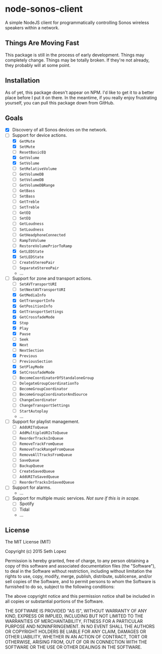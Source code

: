 # node-sonos-client

A simple NodeJS client for programmatically controlling Sonos wireless speakers within a network.

## Things Are Moving Fast

This package is still in the process of early development. Things may completely change. Things may be totally broken. If they're not already, they probably will at some point.

## Installation

As of yet, this package doesn't appear on NPM. I'd like to get it to a better place before I put it on there. In the meantime, if you really enjoy frustrating yourself, you can pull this package down from GitHub.

## Goals

- [x] Discovery of all Sonos devices on the network.
- [ ] Support for device actions.
    - [x] `GetMute`
    - [x] `SetMute`
    - [ ] `ResetBasicEQ`
    - [x] `GetVolume`
    - [x] `SetVolume`
    - [ ] `SetRelativeVolume`
    - [ ] `GetVolumeDB`
    - [ ] `SetVolumeDB`
    - [ ] `GetVolumeDBRange`
    - [ ] `GetBass`
    - [ ] `SetBass`
    - [ ] `GetTreble`
    - [ ] `SetTreble`
    - [ ] `GetEQ`
    - [ ] `SetEQ`
    - [ ] `GetLoudness`
    - [ ] `SetLoudness`
    - [ ] `GetHeadphoneConnected`
    - [ ] `RampToVolume`
    - [ ] `RestoreVolumePriorToRamp`
    - [x] `GetLEDState`
    - [x] `SetLEDState`
    - [ ] `CreateStereoPair`
    - [ ] `SeparateStereoPair`
    - ...
- [ ] Support for zone and transport actions.
    - [ ] `SetAVTransportURI`
    - [ ] `SetNextAVTransportURI`
    - [x] `GetMediaInfo`
    - [x] `GetTransportInfo`
    - [x] `GetPositionInfo`
    - [x] `GetTransportSettings`
    - [x] `GetCrossfadeMode`
    - [x] `Stop`
    - [x] `Play`
    - [x] `Pause`
    - [ ] `Seek`
    - [x] `Next`
    - [ ] `NextSection`
    - [x] `Previous`
    - [ ] `PreviousSection`
    - [x] `SetPlayMode`
    - [x] `SetCrossfadeMode`
    - [ ] `BecomeCoordinatorOfStandaloneGroup`
    - [ ] `DelegateGroupCoordinationTo`
    - [ ] `BecomeGroupCoordinator`
    - [ ] `BecomeGroupCoordinatorAndSource`
    - [ ] `ChangeCoordinator`
    - [ ] `ChangeTransportSettings`
    - [ ] `StartAutoplay`
    - ...
- [ ] Support for playlist management.
    - [ ] `AddURIToQueue`
    - [ ] `AddMultipleURIsToQueue`
    - [ ] `ReorderTracksInQueue`
    - [ ] `RemoveTrackFromQueue`
    - [ ] `RemoveTrackRangeFromQueue`
    - [ ] `RemoveAllTracksFromQueue`
    - [ ] `SaveQueue`
    - [ ] `BackupQueue`
    - [ ] `CreateSavedQueue`
    - [ ] `AddURIToSavedQueue`
    - [ ] `ReorderTracksInSavedQueue`
- [ ] Support for alarms.
    - ...
- [ ] Support for multiple music services. _Not sure if this is in scope._
    - [ ] Spotify
    - [ ] Tidal
    - ...

## License

The MIT License (MIT)

Copyright (c) 2015 Seth Lopez

Permission is hereby granted, free of charge, to any person obtaining a copy of this software and associated documentation files (the "Software"), to deal in the Software without restriction, including without limitation the rights to use, copy, modify, merge, publish, distribute, sublicense, and/or sell copies of the Software, and to permit persons to whom the Software is furnished to do so, subject to the following conditions:

The above copyright notice and this permission notice shall be included in all copies or substantial portions of the Software.

THE SOFTWARE IS PROVIDED "AS IS", WITHOUT WARRANTY OF ANY KIND, EXPRESS OR IMPLIED, INCLUDING BUT NOT LIMITED TO THE WARRANTIES OF MERCHANTABILITY, FITNESS FOR A PARTICULAR PURPOSE AND NONINFRINGEMENT. IN NO EVENT SHALL THE AUTHORS OR COPYRIGHT HOLDERS BE LIABLE FOR ANY CLAIM, DAMAGES OR OTHER LIABILITY, WHETHER IN AN ACTION OF CONTRACT, TORT OR OTHERWISE, ARISING FROM, OUT OF OR IN CONNECTION WITH THE SOFTWARE OR THE USE OR OTHER DEALINGS IN THE SOFTWARE.
